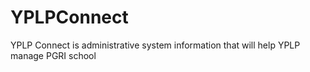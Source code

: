 # YPLPConnect
YPLP Connect is administrative system information  that will help YPLP manage PGRI school
